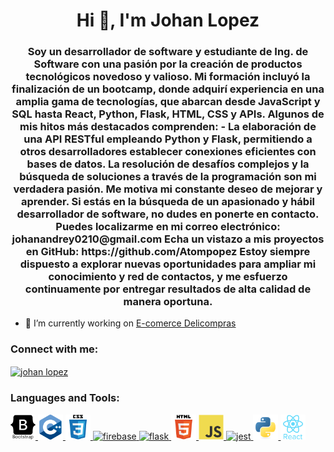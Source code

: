 <h1 align="center">Hi 👋, I'm Johan Lopez</h1>
<h3 align="center">Soy un desarrollador de software y estudiante de Ing. de Software con una pasión por la creación de productos tecnológicos novedoso y valioso. Mi formación incluyó la finalización de un bootcamp, donde adquirí experiencia en una amplia gama de tecnologías, que abarcan desde JavaScript y SQL hasta React, Python, Flask, HTML, CSS y APIs. Algunos de mis hitos más destacados comprenden: - La elaboración de una API RESTful empleando Python y Flask, permitiendo a otros desarrolladores establecer conexiones eficientes con bases de datos. La resolución de desafíos complejos y la búsqueda de soluciones a través de la programación son mi verdadera pasión. Me motiva mi constante deseo de mejorar y aprender. Si estás en la búsqueda de un apasionado y hábil desarrollador de software, no dudes en ponerte en contacto. Puedes localizarme en mi correo electrónico: johanandrey0210@gmail.com Echa un vistazo a mis proyectos en GitHub: https://github.com/Atompopez Estoy siempre dispuesto a explorar nuevas oportunidades para ampliar mi conocimiento y red de contactos, y me esfuerzo continuamente por entregar resultados de alta calidad de manera oportuna.</h3>

- 🔭 I’m currently working on [E-comerce Delicompras](https://github.com/4GeeksAcademy/DeliCompras)

<h3 align="left">Connect with me:</h3>
<p align="left">
<a href="https://linkedin.com/in/johan lopez" target="blank"><img align="center" src="https://raw.githubusercontent.com/rahuldkjain/github-profile-readme-generator/master/src/images/icons/Social/linked-in-alt.svg" alt="johan lopez" height="30" width="40" /></a>
</p>

<h3 align="left">Languages and Tools:</h3>
<p align="left"> <a href="https://getbootstrap.com" target="_blank" rel="noreferrer"> <img src="https://raw.githubusercontent.com/devicons/devicon/master/icons/bootstrap/bootstrap-plain-wordmark.svg" alt="bootstrap" width="40" height="40"/> </a> <a href="https://www.w3schools.com/cpp/" target="_blank" rel="noreferrer"> <img src="https://raw.githubusercontent.com/devicons/devicon/master/icons/cplusplus/cplusplus-original.svg" alt="cplusplus" width="40" height="40"/> </a> <a href="https://www.w3schools.com/css/" target="_blank" rel="noreferrer"> <img src="https://raw.githubusercontent.com/devicons/devicon/master/icons/css3/css3-original-wordmark.svg" alt="css3" width="40" height="40"/> </a> <a href="https://firebase.google.com/" target="_blank" rel="noreferrer"> <img src="https://www.vectorlogo.zone/logos/firebase/firebase-icon.svg" alt="firebase" width="40" height="40"/> </a> <a href="https://flask.palletsprojects.com/" target="_blank" rel="noreferrer"> <img src="https://www.vectorlogo.zone/logos/pocoo_flask/pocoo_flask-icon.svg" alt="flask" width="40" height="40"/> </a> <a href="https://www.w3.org/html/" target="_blank" rel="noreferrer"> <img src="https://raw.githubusercontent.com/devicons/devicon/master/icons/html5/html5-original-wordmark.svg" alt="html5" width="40" height="40"/> </a> <a href="https://developer.mozilla.org/en-US/docs/Web/JavaScript" target="_blank" rel="noreferrer"> <img src="https://raw.githubusercontent.com/devicons/devicon/master/icons/javascript/javascript-original.svg" alt="javascript" width="40" height="40"/> </a> <a href="https://jestjs.io" target="_blank" rel="noreferrer"> <img src="https://www.vectorlogo.zone/logos/jestjsio/jestjsio-icon.svg" alt="jest" width="40" height="40"/> </a> <a href="https://www.python.org" target="_blank" rel="noreferrer"> <img src="https://raw.githubusercontent.com/devicons/devicon/master/icons/python/python-original.svg" alt="python" width="40" height="40"/> </a> <a href="https://reactjs.org/" target="_blank" rel="noreferrer"> <img src="https://raw.githubusercontent.com/devicons/devicon/master/icons/react/react-original-wordmark.svg" alt="react" width="40" height="40"/> </a> </p>
